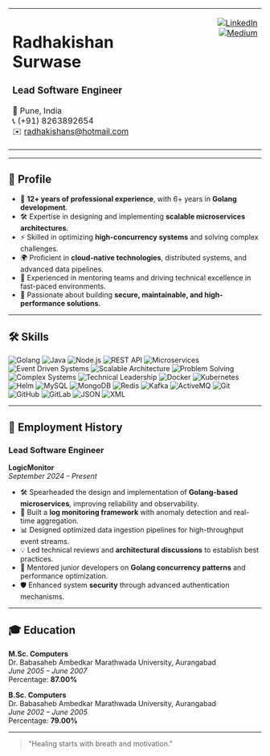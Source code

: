 <table style="width:100%; border:none;">
<tr>
<td style="width:50%; vertical-align:top;">
  
# **Radhakishan Surwase**  
### **Lead Software Engineer**  
📍 Pune, India  
📞 (+91) 8263892654  
✉️ [radhakishans@hotmail.com](mailto:radhakishans@hotmail.com)  

</td>
<td style="width:50%; text-align:right; vertical-align:top;">

[![LinkedIn](https://img.shields.io/badge/-LinkedIn-blue?logo=linkedin)](https://www.linkedin.com/in/rkishans/)  
[![Medium](https://img.shields.io/badge/-Medium-black?logo=medium)](https://rksurwase.medium.com/)

</td>
</tr>
</table>

---

## 🌟 **Profile**  
- 🚀 **12+ years of professional experience**, with 6+ years in **Golang development**.  
- 🛠️ Expertise in designing and implementing **scalable microservices architectures**.  
- ⚡ Skilled in optimizing **high-concurrency systems** and solving complex challenges.  
- 🌍 Proficient in **cloud-native technologies**, distributed systems, and advanced data pipelines.  
- 🤝 Experienced in mentoring teams and driving technical excellence in fast-paced environments.  
- 🔐 Passionate about building **secure, maintainable, and high-performance solutions**.  

---

## 🛠 **Skills**

![Golang](https://img.shields.io/badge/-Golang-blue) ![Java](https://img.shields.io/badge/-Java-red) ![Node.js](https://img.shields.io/badge/-Node.js-green) ![REST API](https://img.shields.io/badge/-REST%20API-lightgrey) ![Microservices](https://img.shields.io/badge/-Microservices-blueviolet) ![Event Driven Systems](https://img.shields.io/badge/-Event%20Driven%20Systems-yellowgreen) ![Scalable Architecture](https://img.shields.io/badge/-Scalable%20Architecture-brightgreen) ![Problem Solving](https://img.shields.io/badge/-Problem%20Solving-ff69b4) ![Complex Systems](https://img.shields.io/badge/-Complex%20Systems-lightblue) ![Technical Leadership](https://img.shields.io/badge/-Technical%20Leadership-yellow) ![Docker](https://img.shields.io/badge/-Docker-2496ED?logo=docker&logoColor=white) ![Kubernetes](https://img.shields.io/badge/-Kubernetes-326CE5?logo=kubernetes&logoColor=white) ![Helm](https://img.shields.io/badge/-Helm-0F1689?logo=helm&logoColor=white) ![MySQL](https://img.shields.io/badge/-MySQL-4479A1?logo=mysql&logoColor=white) ![MongoDB](https://img.shields.io/badge/-MongoDB-47A248?logo=mongodb&logoColor=white) ![Redis](https://img.shields.io/badge/-Redis-DC382D?logo=redis&logoColor=white) ![Kafka](https://img.shields.io/badge/-Kafka-231F20?logo=apache-kafka&logoColor=white) ![ActiveMQ](https://img.shields.io/badge/-ActiveMQ-D22128) ![Git](https://img.shields.io/badge/-Git-F05032?logo=git&logoColor=white) ![GitHub](https://img.shields.io/badge/-GitHub-181717?logo=github&logoColor=white) ![GitLab](https://img.shields.io/badge/-GitLab-FC6D26?logo=gitlab&logoColor=white) ![JSON](https://img.shields.io/badge/-JSON-000000?logo=json&logoColor=white) ![XML](https://img.shields.io/badge/-XML-orange)

---

## 💼 **Employment History**

### **Lead Software Engineer**  
**LogicMonitor**  
*September 2024 – Present*  
- 🛠️ Spearheaded the design and implementation of **Golang-based microservices**, improving reliability and observability.  
- 🚀 Built a **log monitoring framework** with anomaly detection and real-time aggregation.  
- 📊 Designed optimized data ingestion pipelines for high-throughput event streams.  
- 💡 Led technical reviews and **architectural discussions** to establish best practices.  
- 🤝 Mentored junior developers on **Golang concurrency patterns** and performance optimization.  
- 🛡️ Enhanced system **security** through advanced authentication mechanisms.

---

## 🎓 **Education**  
**M.Sc. Computers**  
Dr. Babasaheb Ambedkar Marathwada University, Aurangabad  
*June 2005 – June 2007*  
Percentage: **87.00%**  

**B.Sc. Computers**  
Dr. Babasaheb Ambedkar Marathwada University, Aurangabad  
*June 2002 – June 2005*  
Percentage: **79.00%**  

---

> "Healing starts with breath and motivation."  
